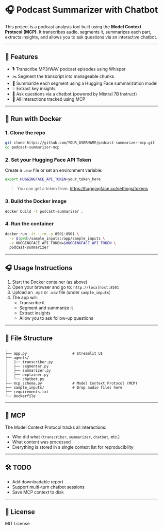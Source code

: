 
# 🎧 Podcast Summarizer with Chatbot

This project is a podcast analysis tool built using the **Model Context Protocol (MCP)**. It transcribes audio, segments it, summarizes each part, extracts insights, and allows you to ask questions via an interactive chatbot.

---

## 🚀 Features

- 🎙️ Transcribe MP3/WAV podcast episodes using Whisper
- ✂️ Segment the transcript into manageable chunks
- 📝 Summarize each segment using a Hugging Face summarization model
- 💡 Extract key insights
- 💬 Ask questions via a chatbot (powered by Mistral 7B Instruct)
- 📜 All interactions tracked using MCP

---

## 🐳 Run with Docker

### 1. Clone the repo

```bash
git clone https://github.com/YOUR_USERNAME/podcast-summarizer-mcp.git
cd podcast-summarizer-mcp
```

### 2. Set your Hugging Face API Token

Create a `.env` file or set an environment variable:

```bash
export HUGGINGFACE_API_TOKEN=your_token_here
```

> You can get a token from: https://huggingface.co/settings/tokens

### 3. Build the Docker image

```bash
docker build -t podcast-summarizer .
```

### 4. Run the container

```bash
docker run -it --rm -p 8501:8501 \
  -v $(pwd)/sample_inputs:/app/sample_inputs \
  -e HUGGINGFACE_API_TOKEN=$HUGGINGFACE_API_TOKEN \
  podcast-summarizer
```

---

## 🎧 Usage Instructions

1. Start the Docker container (as above)
2. Open your browser and go to: `http://localhost:8501`
3. Upload an `.mp3` or `.wav` file (under `sample_inputs`)
4. The app will:
   - Transcribe it
   - Segment and summarize it
   - Extract insights
   - Allow you to ask follow-up questions

---

## 📁 File Structure

```
.
├── app.py                     # Streamlit UI
├── agents/
│   ├── transcriber.py
│   ├── segmenter.py
│   ├── summarizer.py
│   ├── explainer.py
│   └── chatbot.py
├── mcp_schema.py              # Model Context Protocol (MCP)
├── sample_inputs/             # Drop audio files here
├── requirements.txt
└── Dockerfile
```

---

## 📜 MCP

The Model Context Protocol tracks all interactions:
- Who did what (`transcriber`, `summarizer`, `chatbot`, etc.)
- What content was processed
- Everything is stored in a single context list for reproducibility

---

## 🛠 TODO

- Add downloadable report
- Support multi-turn chatbot sessions
- Save MCP context to disk

---

## 📄 License

MIT License